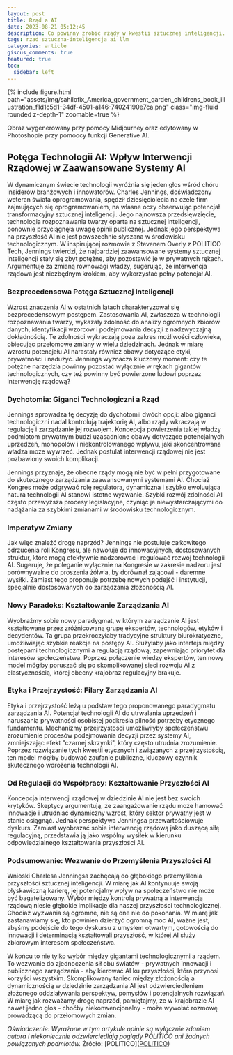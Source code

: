 ```yaml
---
layout: post
title: Rząd a AI 
date: 2023-08-21 05:12:45
description: Co powinny zrobić rządy w kwestii sztucznej inteligencji.
tags: rzad sztuczna-inteligencja ai llm 
categories: article
giscus_comments: true
featured: true
toc:
  sidebar: left
---
```


{% include figure.html path="assets/img/sahilofix_America_government_garden_childrens_book_illustration_f1d1c5d1-34df-4501-a146-74024190e7ca.png" class="img-fluid rounded z-depth-1" zoomable=true %}
<div class="caption">
    Obraz wygenerowany przy pomocy Midjourney oraz edytowany w Photoshopie przy pomoocy funkcji Generative AI.
</div>

## **Potęga Technologii AI: Wpływ Interwencji Rządowej w Zaawansowane Systemy AI**

W dynamicznym świecie technologii wyróżnia się jeden głos wśród chóru insiderów branżowych i innowatorów. Charles Jennings, doświadczony weteran świata oprogramowania, spędził dziesięciolecia na czele firm zajmujących się oprogramowaniem, na własne oczy obserwując potencjał transformacyjny sztucznej inteligencji. Jego najnowsza przedsięwzięcie, technologia rozpoznawania twarzy oparta na sztucznej inteligencji, ponownie przyciągnęła uwagę opinii publicznej. Jednak jego perspektywa na przyszłość AI nie jest powszechnie słyszana w środowisku technologicznym. W inspirującej rozmowie z Stevenem Overly z POLITICO Tech, Jennings twierdzi, że najbardziej zaawansowane systemy sztucznej inteligencji stały się zbyt potężne, aby pozostawić je w prywatnych rękach. Argumentuje za zmianą równowagi władzy, sugerując, że interwencja rządowa jest niezbędnym krokiem, aby wykorzystać pełny potencjał AI.

### **Bezprecedensowa Potęga Sztucznej Inteligencji**

Wzrost znaczenia AI w ostatnich latach charakteryzował się bezprecedensowym postępem. Zastosowania AI, zwłaszcza w technologii rozpoznawania twarzy, wykazały zdolność do analizy ogromnych zbiorów danych, identyfikacji wzorców i podejmowania decyzji z nadzwyczajną dokładnością. Te zdolności wykraczają poza zakres możliwości człowieka, obiecując przełomowe zmiany w wielu dziedzinach. Jednak w miarę wzrostu potencjału AI narastały również obawy dotyczące etyki, prywatności i nadużyć. Jennings wyznacza kluczowy moment: czy te potężne narzędzia powinny pozostać wyłącznie w rękach gigantów technologicznych, czy też powinny być powierzone ludowi poprzez interwencję rządową?

### **Dychotomia: Giganci Technologiczni a Rząd**

Jennings sprowadza tę decyzję do dychotomii dwóch opcji: albo giganci technologiczni nadal kontrolują trajektorię AI, albo rządy wkraczają w regulację i zarządzanie jej rozwojem. Koncepcja powierzenia takiej władzy podmiotom prywatnym budzi uzasadnione obawy dotyczące potencjalnych uprzedzeń, monopolów i niekontrolowanego wpływu, jaki skoncentrowana władza może wywrzeć. Jednak postulat interwencji rządowej nie jest pozbawiony swoich komplikacji.

Jennings przyznaje, że obecne rządy mogą nie być w pełni przygotowane do skutecznego zarządzania zaawansowanymi systemami AI. Chociaż Kongres może odgrywać rolę regulatora, dynamiczna i szybko ewoluująca natura technologii AI stanowi istotne wyzwanie. Szybki rozwój zdolności AI często przewyższa procesy legislacyjne, czyniąc je niewystarczającymi do nadążania za szybkimi zmianami w środowisku technologicznym.

### **Imperatyw Zmiany**

Jak więc znaleźć drogę naprzód? Jennings nie postuluje całkowitego odrzucenia roli Kongresu, ale nawołuje do innowacyjnych, dostosowanych struktur, które mogą efektywnie nadzorować i regulować rozwój technologii AI. Sugeruje, że poleganie wyłącznie na Kongresie w zakresie nadzoru jest porównywalne do proszenia żółwia, by dorównał zającowi - daremne wysiłki. Zamiast tego proponuje potrzebę nowych podejść i instytucji, specjalnie dostosowanych do zarządzania złożonością AI.

### **Nowy Paradoks: Kształtowanie Zarządzania AI**

Wyobraźmy sobie nowy paradygmat, w którym zarządzanie AI jest kształtowane przez zróżnicowaną grupę ekspertów, technologów, etyków i decydentów. Ta grupa przekroczyłaby tradycyjne struktury biurokratyczne, umożliwiając szybkie reakcje na postępy AI. Służyłaby jako interfejs między postępami technologicznymi a regulacją rządową, zapewniając priorytet dla interesów społeczeństwa. Poprzez połączenie wiedzy ekspertów, ten nowy model mógłby poruszać się po skomplikowanej sieci rozwoju AI z elastycznością, której obecny krajobraz regulacyjny brakuje.

### **Etyka i Przejrzystość: Filary Zarządzania AI**

Etyka i przejrzystość leżą u podstaw tego proponowanego paradygmatu zarządzania AI. Potencjał technologii AI do utrwalania uprzedzeń i naruszania prywatności osobistej podkreśla pilność potrzeby etycznego fundamentu. Mechanizmy przejrzystości umożliwiłyby społeczeństwu zrozumienie procesów podejmowania decyzji przez systemy AI, zmniejszając efekt "czarnej skrzynki", który często utrudnia zrozumienie. Poprzez rozwiązanie tych kwestii etycznych i związanych z przejrzystością, ten model mógłby budować zaufanie publiczne, kluczowy czynnik skutecznego wdrożenia technologii AI.

### **Od Regulacji do Współpracy: Kształtowanie Przyszłości AI**

Koncepcja interwencji rządowej w dziedzinie AI nie jest bez swoich krytyków. Skeptycy argumentują, że zaangażowanie rządu może hamować innowacje i utrudniać dynamiczny wzrost, który sektor prywatny jest w stanie osiągnąć. Jednak perspektywa Jenningsa przewartościowuje dyskurs. Zamiast wyobrażać sobie interwencję rządową jako duszącą siłę regulacyjną, przedstawia ją jako wspólny wysiłek w kierunku odpowiedzialnego kształtowania przyszłości AI.

### **Podsumowanie: Wezwanie do Przemyślenia Przyszłości AI**

Wnioski Charlesa Jenningsa zachęcają do głębokiego przemyślenia przyszłości sztucznej inteligencji. W miarę jak AI kontynuuje swoją błyskawiczną karierę, jej potencjalny wpływ na społeczeństwo nie może być bagatelizowany. Wybór między kontrolą prywatną a interwencją rządową niesie głębokie implikacje dla naszej przyszłości technologicznej. Chociaż wyzwania są ogromne, nie są one nie do pokonania. W miarę jak zastanawiamy się, kto powinien dzierżyć ogromną moc AI, ważne jest, abyśmy podejście do tego dyskursu z umysłem otwartym, gotowością do innowacji i determinacją kształtowali przyszłość, w której AI służy zbiorowym interesom społeczeństwa.

W końcu to nie tylko wybór między gigantami technologicznymi a rządem. To wezwanie do zjednoczenia sił obu światów - prywatnych innowacji i publicznego zarządzania - aby kierować AI ku przyszłości, która przynosi korzyści wszystkim. Skomplikowany taniec między złożonością a dynamicznością w dziedzinie zarządzania AI jest odzwierciedleniem złożonego oddziaływania perspektyw, pomysłów i potencjalnych rozwiązań. W miarę jak rozważamy drogę naprzód, pamiętajmy, że w krajobrazie AI nawet jedno głos - choćby niekonwencjonalny - może wywołać rozmowę prowadzącą do przełomowych zmian.

*Oświadczenie: Wyrażone w tym artykule opinie są wyłącznie zdaniem autora i niekoniecznie odzwierciedlają poglądy POLITICO ani żadnych powiązanych podmiotów.*
Źródło: [POLITICO](<a href="https://politico-tech.simplecast.com/episodes/one-techs-bold-idea-ai-is-the-new-atomic-energy-nationalize-it">POLITICO</a>)